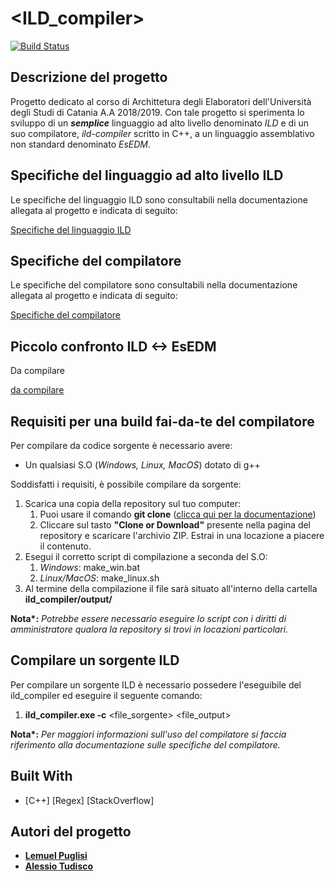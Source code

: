 # <ILD_compiler>
[![Build Status](https://travis-ci.org/joemccann/dillinger.svg?branch=master)](https://travis-ci.org/joemccann/dillinger)

## Descrizione del progetto
Progetto dedicato al corso di Archittetura degli Elaboratori dell'Università degli Studi di Catania A.A 2018/2019.
Con tale progetto si sperimenta lo sviluppo di un *__semplice__* linguaggio ad alto livello denominato _ILD_ e di un suo compilatore, _ild-compiler_ scritto in C++, a un linguaggio assemblativo non standard denominato _EsEDM_.

## Specifiche del linguaggio ad alto livello ILD
Le specifiche del linguaggio ILD sono consultabili nella documentazione allegata al progetto e indicata di seguito:

[Specifiche del linguaggio ILD](NULL)

## Specifiche del compilatore
Le specifiche del compilatore sono consultabili nella documentazione allegata al progetto e indicata di seguito:

[Specifiche del compilatore](NULL)

## Piccolo confronto ILD <-> EsEDM
Da compilare

[da compilare](NULL)

## Requisiti per una build fai-da-te del compilatore
Per compilare da codice sorgente è necessario avere:
* Un qualsiasi S.O (_Windows, Linux, MacOS_) dotato di g++

Soddisfatti i requisiti, è possibile compilare da sorgente:
1. Scarica una copia della repository sul tuo computer:
   1. Puoi usare il comando __git clone__ ([clicca qui per la documentazione](https://git-scm.com/docs/git-clone))
   2. Cliccare sul tasto __"Clone or Download"__ presente nella pagina del repository e scaricare l'archivio ZIP. Estrai in una locazione a piacere il contenuto.
2. Esegui il corretto script di compilazione a seconda del S.O:
   1. _Windows_: make_win.bat
   2. _Linux/MacOS_: make_linux.sh
3. Al termine della compilazione il file sarà situato all'interno della cartella __ild_compiler/output/__

__Nota*:__ _Potrebbe essere necessario eseguire lo script con i diritti di amministratore qualora la repository si trovi in locazioni particolari._

## Compilare un sorgente ILD
Per compilare un sorgente ILD è necessario possedere l'eseguibile del ild_compiler ed eseguire il seguente comando:
1. __ild_compiler.exe -c__ <file_sorgente> <file_output>

__Nota*:__ _Per maggiori informazioni sull'uso del compilatore si faccia riferimento alla documentazione sulle specifiche del compilatore._

## Built With
* [C++] [Regex] [StackOverflow]

## Autori del progetto
* [**Lemuel Puglisi**](https://lemuelpuglisi.github.io/)
* [**Alessio Tudisco**](https://lightdestoryweb.altervista.org)